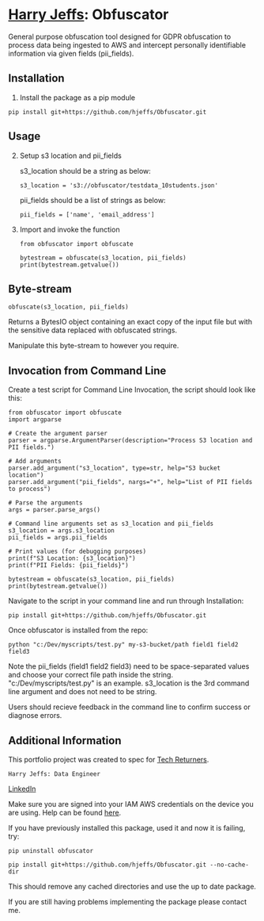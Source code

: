 # [Harry Jeffs](https://hjeffs.github.io): Obfuscator
General purpose obfuscation tool designed for GDPR obfuscation to process data being ingested to AWS and intercept personally identifiable information via given fields (pii_fields). 

## Installation
1. Install the package as a pip module

```
pip install git+https://github.com/hjeffs/Obfuscator.git
```

## Usage
2. Setup s3 location and pii_fields

    s3_location should be a string as below:
    ```
    s3_location = 's3://obfuscator/testdata_10students.json'
    ```
    pii_fields should be a list of strings as below:
    ```
    pii_fields = ['name', 'email_address']
    ```

3. Import and invoke the function

    ```
    from obfuscator import obfuscate

    bytestream = obfuscate(s3_location, pii_fields)
    print(bytestream.getvalue())
    ```

## Byte-stream

    obfuscate(s3_location, pii_fields) 

Returns a BytesIO object containing an 
exact copy of the input file but with the sensitive data replaced with obfuscated strings. 

Manipulate this byte-stream to however you require.

## Invocation from Command Line
Create a test script for Command Line Invocation, the script should look like this:

```
from obfuscator import obfuscate
import argparse

# Create the argument parser
parser = argparse.ArgumentParser(description="Process S3 location and PII fields.")

# Add arguments
parser.add_argument("s3_location", type=str, help="S3 bucket location")
parser.add_argument("pii_fields", nargs="+", help="List of PII fields to process")

# Parse the arguments
args = parser.parse_args()

# Command line arguments set as s3_location and pii_fields
s3_location = args.s3_location
pii_fields = args.pii_fields

# Print values (for debugging purposes)
print(f"S3 Location: {s3_location}")
print(f"PII Fields: {pii_fields}")

bytestream = obfuscate(s3_location, pii_fields)
print(bytestream.getvalue())
```
Navigate to the script in your command line and run through Installation:
```
pip install git+https://github.com/hjeffs/Obfuscator.git
```
Once obfuscator is installed from the repo:
```
python "c:/Dev/myscripts/test.py" my-s3-bucket/path field1 field2 field3
```
Note the pii_fields (field1 field2 field3) need to be space-separated values and choose your correct file path inside the string. "c:/Dev/myscripts/test.py" is an example. s3_location is the 3rd command line argument and does not need to be string. 

Users should recieve feedback in the command line to confirm success or diagnose errors.

## Additional Information

This portfolio project was created to spec for [Tech Returners](https://www.techreturners.com/). 

    Harry Jeffs: Data Engineer

[LinkedIn](https://www.linkedin.com/in/harry-jeffs-195545308/)

Make sure you are signed into your IAM AWS credentials on the device you are using. Help can be found [here](https://docs.aws.amazon.com/cli/v1/userguide/cli-authentication-user.html).

If you have previously installed this package, used it and now it is failing, try:

```
pip uninstall obfuscator
```
```
pip install git+https://github.com/hjeffs/Obfuscator.git --no-cache-dir
```

This should remove any cached directories and use the up to date package. 

If you are still having problems implementing the package please contact me.